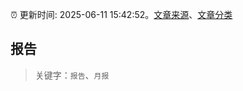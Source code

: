 :alarm_clock: 更新时间: 2025-06-11 15:42:52。[文章来源](/README.md)、[文章分类](/TAGS.md)

## 报告


> 关键字：`报告`、`月报`



